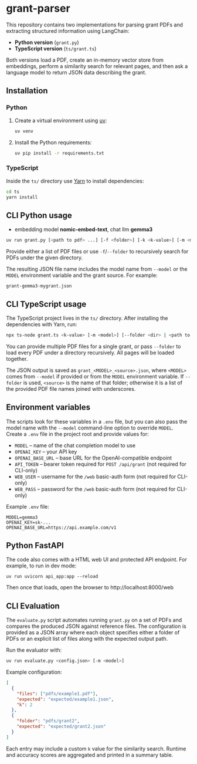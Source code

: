 # grant-parser

This repository contains two implementations for parsing grant PDFs and extracting structured information using LangChain:

- **Python version** (`grant.py`)
- **TypeScript version** (`ts/grant.ts`)

Both versions load a PDF, create an in-memory vector store from embeddings, perform a similarity search for relevant pages, and then ask a language model to return JSON data describing the grant.

## Installation

### Python

1. Create a virtual environment using [uv](https://github.com/astral-sh/uv):

   ```bash
   uv venv
   ```

2. Install the Python requirements:

   ```bash
   uv pip install -r requirements.txt
   ```

### TypeScript

Inside the `ts/` directory use [Yarn](https://yarnpkg.com/) to install dependencies:

```bash
cd ts
yarn install
```

## CLI Python usage

- embedding model **nomic-embed-text**, chat llm **gemma3**

```bash
uv run grant.py [<path to pdf> ...] [-f <folder>] [-k <k-value>] [-m <model>]
```

Provide either a list of PDF files or use `-f`/`--folder` to recursively search
for PDFs under the given directory.

The resulting JSON file name includes the model name from `--model` or the
`MODEL` environment variable and the grant source. For example:

```
grant-gemma3-mygrant.json
```

## CLI TypeScript usage

The TypeScript project lives in the `ts/` directory. After installing the dependencies with Yarn, run:

```bash
npx ts-node grant.ts <k-value> [-m <model>] [--folder <dir> | <path to pdf> [additional pdfs...]]
```

You can provide multiple PDF files for a single grant, or pass `--folder` to load every PDF under a directory recursively. All pages will be loaded together.

The JSON output is saved as `grant_<MODEL>_<source>.json`, where `<MODEL>` comes
from `--model` if provided or from the `MODEL` environment variable. If
`--folder` is used, `<source>` is the name of that folder; otherwise it is a
list of the provided PDF file names joined with underscores.

## Environment variables

The scripts look for these variables in a `.env` file, but you can also pass the
model name with the `--model` command-line option to override `MODEL`.
Create a `.env` file in the project root and provide values for:

- `MODEL` – name of the chat completion model to use
- `OPENAI_KEY` – your API key
- `OPENAI_BASE_URL` – base URL for the OpenAI-compatible endpoint
- `API_TOKEN` – bearer token required for `POST /api/grant` (not required for CLI-only)
- `WEB_USER` – username for the `/web` basic-auth form (not required for CLI-only)
- `WEB_PASS` – password for the `/web` basic-auth form (not required for CLI-only)

Example `.env` file:

```env
MODEL=gemma3
OPENAI_KEY=sk-...
OPENAI_BASE_URL=https://api.example.com/v1
```

## Python FastAPI

The code also comes with a HTML web UI and protected API endpoint. For example, to run in dev mode:

```
uv run uvicorn api_app:app --reload
```

Then once that loads, open the browser to http://localhost:8000/web

## CLI Evaluation

The `evaluate.py` script automates running `grant.py` on a set of PDFs and
compares the produced JSON against reference files. The configuration is
provided as a JSON array where each object specifies either a folder of PDFs or
an explicit list of files along with the expected output path.

Run the evaluator with:

```bash
uv run evaluate.py <config.json> [-m <model>]
```

Example configuration:

```json
[
  {
    "files": ["pdfs/example1.pdf"],
    "expected": "expected/example1.json",
    "k": 2
  },
  {
    "folder": "pdfs/grant2",
    "expected": "expected/grant2.json"
  }
]
```

Each entry may include a custom `k` value for the similarity search. Runtime and
accuracy scores are aggregated and printed in a summary table.

